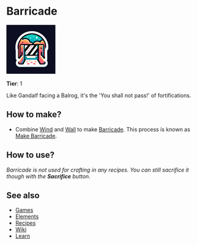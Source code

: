 # Barricade

![](../images/item.barricade.png)

**Tier**: 1

Like Gandalf facing a Balrog, it's the 'You shall not pass!' of fortifications.

## How to make?

* Combine [Wind](/wiki/elements/wind) and [Wall](/wiki/elements/wall) to make [Barricade](/wiki/elements/barricade). This process is known as [Make Barricade](/wiki/recipes/make-barricade).

## How to use?

_Barricade is not used for crafting in any recipes. You can still sacrifice it though with the **Sacrifice** button._

## See also

* [Games](/wiki/games)
* [Elements](/wiki/elements)
* [Recipes](/wiki/recipes)
* [Wiki](/wiki/index)
* [Learn](/learn/index)